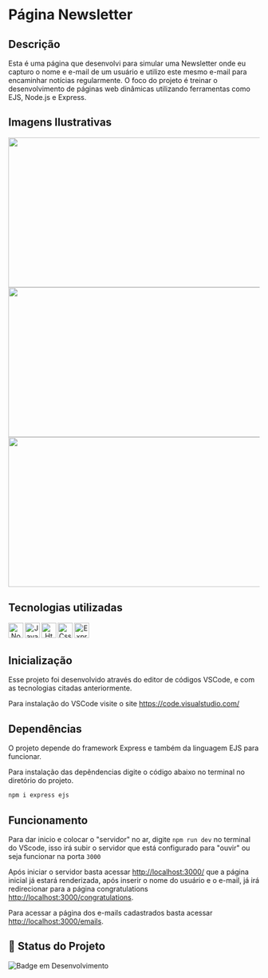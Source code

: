 # Página Newsletter

   
## Descrição
Esta é uma página que desenvolvi para simular uma Newsletter onde eu capturo o nome e e-mail de um usuário e utilizo este mesmo e-mail para encaminhar notícias regularmente.
O foco do projeto é treinar o desenvolvimento de páginas web dinâmicas utilizando ferramentas como EJS, Node.js e Express.


## Imagens Ilustrativas

<div align="center">
<img height="300" width="700" src=https://github.com/user-attachments/assets/af9c40ec-9248-4d6d-a6b4-92e8c8175e94>
<img height="300" width="700" src=https://github.com/user-attachments/assets/151beb4b-9793-43f9-aa8f-e9d422a47204>
<img height="300" width="700" src=https://github.com/user-attachments/assets/85caeefb-b415-4b07-a78e-26d6fbad5ec0>
</div>

## Tecnologias utilizadas 
<div align="center"> 
<img align="left" alt="Node" height="30" width="30" src="https://cdn.jsdelivr.net/gh/devicons/devicon@latest/icons/nodejs/nodejs-original.svg">
<img align="left" alt="Javascript" height="30" width="30" src="https://cdn.jsdelivr.net/gh/devicons/devicon@latest/icons/javascript/javascript-original.svg">
<img align="left" alt="Html" height="30" width="30" src="https://cdn.jsdelivr.net/gh/devicons/devicon@latest/icons/html5/html5-original.svg">
<img align="left" alt="Css" height="30" width="30" src="https://cdn.jsdelivr.net/gh/devicons/devicon@latest/icons/css3/css3-original.svg">
<img align="left" alt="Express" height="30" width="30" src="https://cdn.jsdelivr.net/gh/devicons/devicon@latest/icons/express/express-original.svg">

</div>
<br/><br/>

## Inicialização

Esse projeto foi desenvolvido através do editor de códigos VSCode, e com as tecnologias citadas anteriormente.

Para instalação do VSCode visite o site https://code.visualstudio.com/

## Dependências

O projeto depende do framework Express e também da linguagem EJS para funcionar.

Para instalação das depêndencias digite o código abaixo no terminal no diretório do projeto.

```bash
npm i express ejs
```

## Funcionamento

Para dar inicio e colocar o "servidor" no ar, digite ``` npm run dev ``` no terminal do VScode, isso irá subir o servidor que está configurado para "ouvir" ou seja funcionar na porta ``` 3000 ```

Após iniciar o servidor basta acessar [http://localhost:3000/](http://localhost:3000/) que a página inicial já estará renderizada, após inserir o nome do usuário e o e-mail, já irá redirecionar para a página congratulations [http://localhost:3000/congratulations](http://localhost:3000/congratulations).

Para acessar a página dos e-mails cadastrados basta acessar [http://localhost:3000/emails](http://localhost:3000/emails).


## 🔎 Status do Projeto

![Badge em Desenvolvimento](https://img.shields.io/badge/Status-Finalizado-green)
